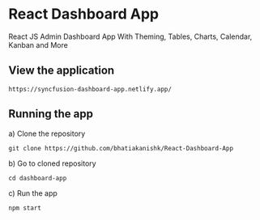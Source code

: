 # React Dashboard App
 
 React JS Admin Dashboard App With Theming, Tables, Charts, Calendar, Kanban and More
 
 ## View the application
```
https://syncfusion-dashboard-app.netlify.app/
```

## Running the app
a) Clone the repository
```
git clone https://github.com/bhatiakanishk/React-Dashboard-App
```

b) Go to cloned repository
```
cd dashboard-app
```

c) Run the app
```
npm start
```
